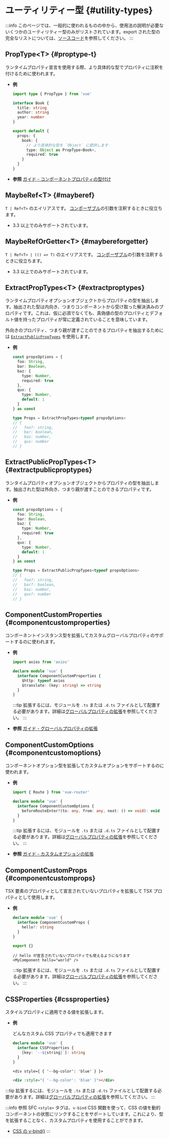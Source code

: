 # ユーティリティー型 {#utility-types}

:::info
このページでは、一般的に使われるものの中から、使用法の説明が必要ないくつかのユーティリティー型のみがリストされています。export された型の完全なリストについては、[ソースコード](https://github.com/vuejs/core/blob/main/packages/runtime-core/src/index.ts#L131)を参照してください。
:::

## PropType\<T> {#proptype-t}

ランタイムプロパティ宣言を使用する際、より具体的な型でプロパティに注釈を付けるために使われます。

- **例**

  ```ts
  import type { PropType } from 'vue'

  interface Book {
    title: string
    author: string
    year: number
  }

  export default {
    props: {
      book: {
        // より具体的な型を `Object` に提供します
        type: Object as PropType<Book>,
        required: true
      }
    }
  }
  ```

- **参照** [ガイド - コンポーネントプロパティの型付け](/guide/typescript/options-api#typing-component-props)

## MaybeRef\<T> {#mayberef}

`T | Ref<T>` のエイリアスです。 [コンポーザブル](/guide/reusability/composables.html)の引数を注釈するときに役立ちます。

- 3.3 以上でのみサポートされています。

## MaybeRefOrGetter\<T> {#maybereforgetter}

`T | Ref<T> | (() => T)` のエイリアスです。 [コンポーザブル](/guide/reusability/composables.html)の引数を注釈するときに役立ちます。

- 3.3 以上でのみサポートされています。

## ExtractPropTypes\<T> {#extractproptypes}

ランタイムプロパティオプションオブジェクトからプロパティの型を抽出します。抽出された型は内向き、つまりコンポーネントから受け取った解決済みのプロパティです。これは、仮に必須でなくても、真偽値の型のプロパティとデフォルト値を持ったプロパティが常に定義されていることを意味しています。

外向きのプロパティ、つまり親が渡すことのできるプロパティを抽出するためには [`ExtractPublicPropTypes`](#extractpublicproptypes) を使用します。

- **例**

  ```ts
  const propsOptions = {
    foo: String,
    bar: Boolean,
    baz: {
      type: Number,
      required: true
    },
    qux: {
      type: Number,
      default: 1
    }
  } as const

  type Props = ExtractPropTypes<typeof propsOptions>
  // {
  //   foo?: string,
  //   bar: boolean,
  //   baz: number,
  //   qux: number
  // }
  ```

## ExtractPublicPropTypes\<T> {#extractpublicproptypes}

ランタイムプロパティオプションオブジェクトからプロパティの型を抽出します。抽出された型は外向き、つまり親が渡すことのできるプロパティです。

- **例**

  ```ts
  const propsOptions = {
    foo: String,
    bar: Boolean,
    baz: {
      type: Number,
      required: true
    },
    qux: {
      type: Number,
      default: 1
    }
  } as const

  type Props = ExtractPublicPropTypes<typeof propsOptions>
  // {
  //   foo?: string,
  //   bar?: boolean,
  //   baz: number,
  //   qux?: number
  // }
  ```

## ComponentCustomProperties {#componentcustomproperties}

コンポーネントインスタンス型を拡張してカスタムグローバルプロパティのサポートするのに使われます。

- **例**

  ```ts
  import axios from 'axios'

  declare module 'vue' {
    interface ComponentCustomProperties {
      $http: typeof axios
      $translate: (key: string) => string
    }
  }
  ```

  :::tip
  拡張するには、モジュールを `.ts` または `.d.ts` ファイルとして配置する必要があります。詳細は[グローバルプロパティの拡張](/guide/typescript/options-api#augmenting-global-properties)を参照してください。
  :::

- **参照** [ガイド - グローバルプロパティの拡張](/guide/typescript/options-api#augmenting-global-properties)

## ComponentCustomOptions {#componentcustomoptions}

コンポーネントオプション型を拡張してカスタムオプションをサポートするのに使われます。

- **例**

  ```ts
  import { Route } from 'vue-router'

  declare module 'vue' {
    interface ComponentCustomOptions {
      beforeRouteEnter?(to: any, from: any, next: () => void): void
    }
  }
  ```

  :::tip
  拡張するには、モジュールを `.ts` または `.d.ts` ファイルとして配置する必要があります。詳細は[グローバルプロパティの拡張](/guide/typescript/options-api#augmenting-global-properties)を参照してください。
  :::

- **参照** [ガイド - カスタムオプションの拡張](/guide/typescript/options-api#augmenting-custom-options)

## ComponentCustomProps {#componentcustomprops}

TSX 要素のプロパティとして宣言されていないプロパティを拡張して TSX プロパティとして使用します。

- **例**

  ```ts
  declare module 'vue' {
    interface ComponentCustomProps {
      hello?: string
    }
  }

  export {}
  ```

  ```tsx
  // hello が宣言されていないプロパティでも使えるようになります
  <MyComponent hello="world" />
  ```

  :::tip
  拡張するには、モジュールを `.ts` または `.d.ts` ファイルとして配置する必要があります。詳細は[グローバルプロパティの拡張](/guide/typescript/options-api#augmenting-global-properties)を参照してください。
  :::

## CSSProperties {#cssproperties}

スタイルプロパティに適用できる値を拡張します。

- **例**

  どんなカスタム CSS プロパティでも適用できます

  ```ts
  declare module 'vue' {
    interface CSSProperties {
      [key: `--${string}`]: string
    }
  }
  ```

  ```tsx
  <div style={ { '--bg-color': 'blue' } }>
  ```

  ```html
  <div :style="{ '--bg-color': 'blue' }"></div>
  ```

:::tip
拡張するには、モジュールを `.ts` または `.d.ts` ファイルとして配置する必要があります。詳細は[グローバルプロパティの拡張](/guide/typescript/options-api#augmenting-global-properties)を参照してください。
:::

:::info 参照
SFC `<style>` タグは、`v-bind` CSS 関数を使って、CSS の値を動的コンポーネントの状態にリンクすることをサポートしています。これにより、型を拡張することなく、カスタムプロパティを使用することができます。

- [CSS の v-bind()](/api/sfc-css-features#v-bind-in-css)
  :::
